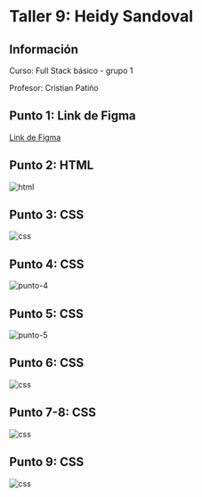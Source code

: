 <!-- ESTE ARCHIVO ME SIRVE PARA DECIR SOBRE QUÉ VA MI PROYECTO EN GITHUB -->
<h1> Taller 9: Heidy Sandoval </h1>
<h2> Información </h2>
<p> Curso: Full Stack básico - grupo 1 </p>
<p> Profesor: Cristian Patiño </p>

<h2> Punto 1: Link de Figma </h2>
<a href="https://www.figma.com/file/w5OEZqnhbLwjee1Hyt1GMv/Heidy-Sandoval---Taller-9%3A-punto-1?type=design&node-id=0%3A1&mode=design&t=9nBzkCbPhksLkGC4-1"> Link de Figma 
</a>

<h2> Punto 2: HTML </h2>
<img src="./public/images/html.png" alt= "html">

<h2> Punto 3: CSS </h2>
<img src="./public/images/css.png" alt="css">

<h2> Punto 4: CSS </h2>
<img src="./public/images/punto-4.png" alt="punto-4">

<h2> Punto 5: CSS </h2>
<img src="./public/images/punto-5.png" alt="punto-5">

<h2> Punto 6: CSS </h2>
<img src="./public/images/css.png" alt="css">

<h2> Punto 7-8: CSS </h2>
<img src="./public/images/css.png" alt="css">

<h2> Punto 9: CSS </h2>
<img src="./public/images/css.png" alt="css">